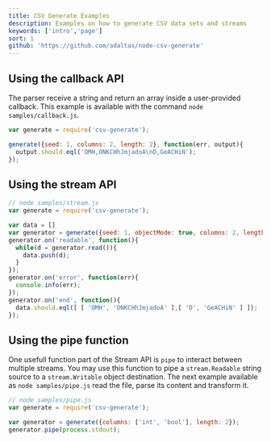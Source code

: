 ```yaml
---
title: CSV Generate Examples
description: Examples on how to generate CSV data sets and streams
keywords: ['intro','page']
sort: 1
github: 'https://github.com/adaltas/node-csv-generate'
---
```


## Using the callback API

The parser receive a string and return an array inside a user-provided
callback. This example is available with the command `node samples/callback.js`.

```javascript
var generate = require('csv-generate');

generate({seed: 1, columns: 2, length: 2}, function(err, output){
  output.should.eql('OMH,ONKCHhJmjadoA\nD,GeACHiN');
});
```

## Using the stream API

```javascript
// node samples/stream.js
var generate = require('csv-generate');

var data = []
var generator = generate({seed: 1, objectMode: true, columns: 2, length: 2});
generator.on('readable', function(){
  while(d = generator.read()){
    data.push(d);
  }
});
generator.on('error', function(err){
  console.info(err);
});
generator.on('end', function(){
  data.should.eql([ [ 'OMH', 'ONKCHhJmjadoA' ],[ 'D', 'GeACHiN' ] ]);
});
```

## Using the pipe function

One usefull function part of the Stream API is `pipe` to interact between
multiple streams. You may use this function to pipe a `stream.Readable` string
source to a `stream.Writable` object destination. The next example available as
`node samples/pipe.js` read the file, parse its content and transform it.

```javascript
// node samples/pipe.js
var generate = require('csv-generate');

var generator = generate({columns: ['int', 'bool'], length: 2});
generator.pipe(process.stdout);
```
